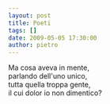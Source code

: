 ```yaml
---
layout: post
title: Poeti
tags: []
date: 2009-05-05 17:30:00
author: pietro
---
```

Ma cosa aveva in mente,<br/>parlando dell'uno unico,<br/>tutta quella troppa gente,<br/>il cui dolor io non dimentico?
